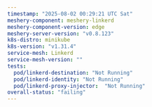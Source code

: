 ```yaml
---
timestamp: "2025-08-02 00:29:21 UTC Sat"
meshery-component: meshery-linkerd
meshery-component-version: edge
meshery-server-version: "v0.8.123"
k8s-distro: minikube
k8s-version: "v1.31.4"
service-mesh: Linkerd
service-mesh-version: ""
tests:
  pod/linkerd-destination: "Not Running"
  pod/linkerd-identity: "Not Running"
  pod/linkerd-proxy-injector:  "Not Running"
overall-status: "failing"
---
```

